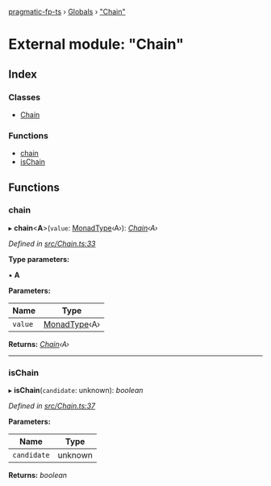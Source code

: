 [pragmatic-fp-ts](../README.md) › [Globals](../globals.md) › ["Chain"](_chain_.md)

# External module: "Chain"

## Index

### Classes

* [Chain](../classes/_chain_.chain.md)

### Functions

* [chain](_chain_.md#chain)
* [isChain](_chain_.md#ischain)

## Functions

###  chain

▸ **chain**<**A**>(`value`: [MonadType](_types_.md#monadtype)‹A›): *[Chain](../classes/_chain_.chain.md)‹A›*

*Defined in [src/Chain.ts:33](https://github.com/hermann-p/pragmatic-fp-ts/blob/ce213e6/src/Chain.ts#L33)*

**Type parameters:**

▪ **A**

**Parameters:**

Name | Type |
------ | ------ |
`value` | [MonadType](_types_.md#monadtype)‹A› |

**Returns:** *[Chain](../classes/_chain_.chain.md)‹A›*

___

###  isChain

▸ **isChain**(`candidate`: unknown): *boolean*

*Defined in [src/Chain.ts:37](https://github.com/hermann-p/pragmatic-fp-ts/blob/ce213e6/src/Chain.ts#L37)*

**Parameters:**

Name | Type |
------ | ------ |
`candidate` | unknown |

**Returns:** *boolean*
